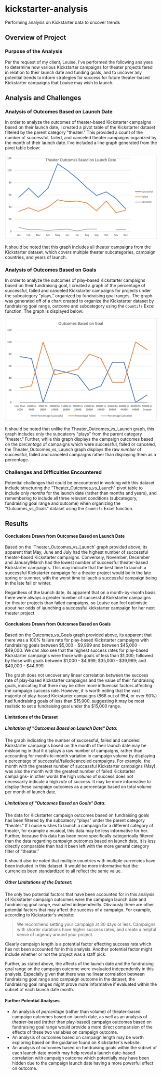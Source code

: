 # kickstarter-analysis
Performing analysis on Kickstarter data to uncover trends 
## Overview of Project 
### Purpose of the Analysis
Per the request of my client, Louise, I've performed the following analyses to determine how various Kickstarter campaigns for theater projects fared in relation to their launch date and funding goals, and to uncover any potential trends to inform strategies for success for future theater-based Kickstarter campaigns that Louise may wish to launch. 
## Analysis and Challenges
### Analysis of Outcomes Based on Launch Date
In order to analyze the outcomes of theater-based Kickstarter campaigns based on their launch date, I created a pivot table of the Kickstarter dataset filtered by the parent category "theater." This provided a count of the number of successful, failed, and canceled theater campaigns organized by the month of their launch date. I've included a line graph generated from the pivot table below:

![Theater_Outcomes_vs_Launch](Resources/Theater_Outcomes_vs_Launch.png)

It should be noted that this graph includes all theater campaigns from the Kickstarter dataset, which covers multiple theater subcategories, campaign countries, and years of launch. 

### Analysis of Outcomes Based on Goals 
In order to analyze the outcomes of play-based Kickstarter campaigns based on their fundraising goal, I created a graph of the percentage of successful, failed and canceled Kickstarter campaigns for projects under the subcategory "plays," organized by fundraising goal ranges. The graph was generated off of a chart created to organize the Kickstarter dataset by fundraising goal range, outcome and subcategory using the `Countifs` Excel function. The graph is displayed below: 

![Outcomes_vs_Goals](Resources/Outcomes_vs_Goals.png)

It should be noted that unlike the Theater_Outcomes_vs_Launch graph, this graph includes only the subcateory "plays" from the parent category "theater." Further, while this graph displays the campaign outcomes based on the _percentage_ of campaigns which were successful, failed or canceled, the Theater_Outcomes_vs_Launch graph displays the raw _number_ of successful, failed and canceled campaigns rather than displaying them as a percentage. 

### Challenges and Difficulties Encountered
Potential challenges that could be encountered in working with this dataset include structuring the "Theater_Outcomes_vs_Launch" pivot table to include only _months_ for the launch date (rather than months and years), and remembering to include all three relevant conditions (subcategory, fundraising goal range and outcome) when organizing the "Outcomes_vs_Goals" dataset using the `Countifs` Excel function. 

## Results 
#### Conclusions Drawn from Outcomes Based on Launch Date 
Based on the 'Theater_Outcomes_vs_Launch' graph provided above, its apparent that May, June and July had the highest number of successful theater-based Kickstarter campaigns. Conversely, November, December and January/March had the lowest number of successful theater-based Kickstarter campaigns. This may indicate that the best time to launch a successful Kickstarter campaign for a theater project would be in the late spring or summer, with the worst time to lauch a successful campaign being in the late fall or winter.

Regardless of the launch date, its apparent that on a month-by-month basis there were always a greater number of successful Kickstarter campaigns for theater projects than failed campaigns, so Louise can feel optimistic about her odds of launching a successful kickstarter campaign for her next theater project. 

#### Conclusions Drawn from Outcomes Based on Goals
Based on the Outcomes_vs_Goals graph provided above, its apparent that there was a 100% failure rate for play-based Kickstarter campaigns with fundraising goals between $5,000 - $9,999 and between $45,000 - $49,000. We can also see that the highest success rates for play-based Kickstarter campaigns were those with goals of less than $1,000; followed by those with goals between $1,000 - $4,999; $35,000 - $39,999; and $40,000 - $44,999. 

The graph does not uncover any linear correlation between the success rate of play-based Kickstarter campaigns and the value of their fundraising goals, indicating that there may be other more influencial factors affecting the campaign success rate. However, it is worth noting that the vast majority of play-based Kickstarter campaigns (868 out of 954, or over 90%) had fundraising goals of less than $15,000, suggesting it may be most realistic to set a fundraising goal under the $15,000 range. 

#### Limitations of the Dataset
##### Limitation of "Outcomes Based on Launch Date" Data: 
The graph indicating the number of successful, failed and canceled Kickstarter campaigns based on the month of their launch date may be misleading in that it displays a raw number of campaigns, rather than accounting for month-to-month variation in campaign volume by displaying a percentage of successful/failed/canceled campaigns. For example, the month with the greatest number of successful Kickstarter campaigns (May), was also the month with the greatest number of failed Kickstarter campaigns- in other words the high _volume_ of success does not necessarily indicate a high _rate_ of success. It may be more informative to display these campaign outcomes as a percentage based on total volume per month of launch date. 

##### Limitations of "Outcomes Based on Goals" Data: 
The data for Kickstarter campaign outcomes based on fundraising goals has been filtered by the subcateory "plays" under the parent category "theater." If Louise wishes to launch a campaign for a different category of theater, for example a musical, this data may be less informative for her. Further, because this data has been more specifically categorically filtered than the data regarding campaign outcomes based on launch date, it is less directly comparable than had it been left with the more general category filter of "theater." 

It should also be noted that multiple countries with multiple currencies have been included in this dataset. It would be more informative had the currencies been standardized to all reflect the same value. 

##### Other Limitations of the Dataset: 

The only two potential factors that have been accounted for in this analysis of Kickstarter campaign outcomes were the campaign launch date and fundraising goal range, evaluated independently. Obviously there are other potential factors that may affect the success of a campaign. For example, according to Kickstarter's website: 
>We recommend setting your campaign at 30 days or less. Campaigns with shorter durations have higher success rates, and create a helpful sense of urgency around your project.

Clearly campaign length is a potential factor effecting success rate which has not been accounted for in this analysis. Another potential factor might include whether or not the project was a staff pick. 

Further, as stated above, the affects of the launch date and the fundraising goal range on the campaign outcome were evaluated independently in this analysis. Especially given that there was no linear correlation between fundraising goal range and campaign outcome in the dataset, the fundraising goal ranges might prove more informative if evaluated within the subset of each launch date month. 


#### Further Potential Analyses  

* An analysis of _percentage_ (rather than volume) of theater-based campaign outcomes based on launch date, as well as an analysis of _theater_-based (rather than play-based) campaign outcomes based on fundraising goal range would provide a more direct comparision of the effects of these two variables on campaign outcome. 
* An analysis of outcomes based on campaign length may be worth exploring based on the guidance found on Kickstarter's website.
* An analysis of outcomes based on fundraising goals within the subset of each launch date month may help reveal a launch date-based correlation with campaign outcome which potentially may have been hidden due to the campaign launch date having a more powerful effect on outcome. 
